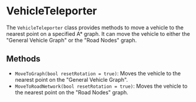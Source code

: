 # VehicleTeleporter

The `VehicleTeleporter` class provides methods to move a vehicle to the nearest point on a specified A* graph. It can move the vehicle to either the "General Vehicle Graph" or the "Road Nodes" graph.

## Methods

-   `MoveToGraph(bool resetRotation = true)`: Moves the vehicle to the nearest point on the "General Vehicle Graph".
-   `MoveToRoadNetwork(bool resetRotation = true)`: Moves the vehicle to the nearest point on the "Road Nodes" graph.
